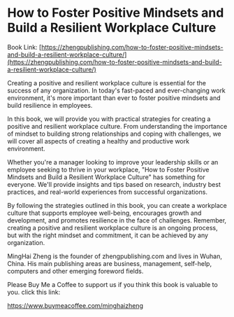 # How to Foster Positive Mindsets and Build a Resilient Workplace Culture

Book Link: [https://zhengpublishing.com/how-to-foster-positive-mindsets-and-build-a-resilient-workplace-culture/](https://zhengpublishing.com/how-to-foster-positive-mindsets-and-build-a-resilient-workplace-culture/)

Creating a positive and resilient workplace culture is essential for the success of any organization. In today's fast-paced and ever-changing work environment, it's more important than ever to foster positive mindsets and build resilience in employees.

In this book, we will provide you with practical strategies for creating a positive and resilient workplace culture. From understanding the importance of mindset to building strong relationships and coping with challenges, we will cover all aspects of creating a healthy and productive work environment.

Whether you're a manager looking to improve your leadership skills or an employee seeking to thrive in your workplace, "How to Foster Positive Mindsets and Build a Resilient Workplace Culture" has something for everyone. We'll provide insights and tips based on research, industry best practices, and real-world experiences from successful organizations.

By following the strategies outlined in this book, you can create a workplace culture that supports employee well-being, encourages growth and development, and promotes resilience in the face of challenges. Remember, creating a positive and resilient workplace culture is an ongoing process, but with the right mindset and commitment, it can be achieved by any organization.

MingHai Zheng is the founder of zhengpublishing.com and lives in Wuhan, China. His main publishing areas are business, management, self-help, computers and other emerging foreword fields.

Please Buy Me a Coffee to support us if you think this book is valuable to you. click this link:

https://www.buymeacoffee.com/minghaizheng
